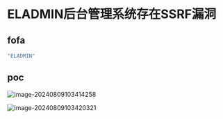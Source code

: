 # ELADMIN后台管理系统存在SSRF漏洞



## fofa

```javascript
"ELADMIN"
```

## poc

![image-20240809103414258](https://sydgz2-1310358933.cos.ap-guangzhou.myqcloud.com/pic/202408091034318.png)



![image-20240809103420321](https://sydgz2-1310358933.cos.ap-guangzhou.myqcloud.com/pic/202408091034373.png)